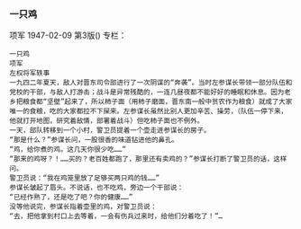 ### 一只鸡
项军
1947-02-09
第3版()
专栏：

    一只鸡
    项军
    左权将军轶事
    一九四二年夏天，敌人对晋东司令部进行了一次阴谋的“奔袭”。当时左参谋长带领一部分队伍和党校的干部，与敌人打游击；战斗是异常残酷的，一连几昼夜都不能好好的睡眠和休息。因为老乡把粮食都“坚壁”起来了，所以柿子面（用柿子磨面，晋东南一般中贫农作为粮食）就成了大家唯一的食粮，吃的大家都拉不下屎来。左参谋长虽然比别人更加辛苦、操劳，（队伍一停下来，他就打开地图，研究着敌情，部署着战斗）但吃柿子面也不例外。
    一天，部队转移到一个小村，警卫员提着一个壶走进参谋长的房子。
    “那是什么？”参谋长问，一股很香的味道钻进他的鼻孔。
    “鸡，给你煮的鸡。这几天你很少吃……”
    “那来的鸡呀？！……买的？老百姓都跑了，那里还有卖鸡的？”参谋长打断了警卫员的话，这样问。
    警卫员说：“我在鸡笼里放了足够买两只鸡的钱……”
    参谋长皱起了眉头。不说话，也不吃鸡，旁边一个干部说：
    “已经作熟了，还是吃了吧？你的健康……”
    没等他说完，参谋长指着壶里的鸡，对警卫员说：
    “去，把他拿到村口上去等着，一会有伤兵过来时，给他们分着吃了！”…
